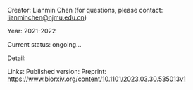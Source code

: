Creator: Lianmin Chen (for questions, please contact: lianminchen@njmu.edu.cn)

Year: 2021-2022

Current status: ongoing...

Detail: 


Links:
Published version:
Preprint: https://www.biorxiv.org/content/10.1101/2023.03.30.535013v1
